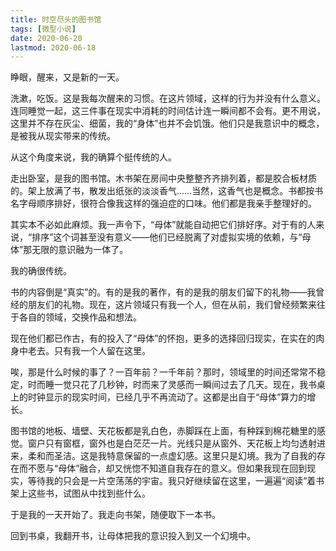 ```yaml
---
title: 时空尽头的图书馆
tags: [微型小说]
date: 2020-06-20
lastmod: 2020-06-18
---
```


睁眼，醒来，又是新的一天。

洗漱，吃饭。这是我每次醒来的习惯。在这片领域，这样的行为并没有什么意义。连同睡觉一起，这三件事在现实中消耗的时间估计连一瞬间都不会有。更不用说，这里并不存在灰尘、细菌，我的“身体”也并不会饥饿。他们只是我意识中的概念，是被我从现实带来的传统。

从这个角度来说，我的确算个挺传统的人。

<!-- more -->

走出卧室，是我的图书馆。木书架在房间中央整整齐齐排列着，都是胶合板材质的。架上放满了书，散发出纸张的淡淡香气……当然，这香气也是概念。书都按书名字母顺序排好，很符合像我这样的强迫症的口味。他们都是我亲手整理好的。

其实本不必如此麻烦。我一声令下，“母体”就能自动把它们排好序。对于有的人来说，“排序”这个词甚至没有意义——他们已经脱离了对虚拟实境的依赖，与“母体”那无限的意识融为一体了。

我的确很传统。

书的内容倒是“真实”的。有的是我的著作，有的是我的朋友们留下的礼物——我曾经的朋友们的礼物。现在，这片领域只有我一个人，但在从前，我们曾经频繁来往于各自的领域，交换作品和想法。

现在他们都已作古，有的投入了“母体”的怀抱，更多的选择回归现实，在实在的肉身中老去。只有我一个人留在这里。

唉，那是什么时候的事了？一百年前？一千年前？那时，领域里的时间还常常不稳定，时而睡一觉只花了几秒钟，时而来了灵感而一瞬间过去了几天。现在，我书桌上的时钟显示的现实时间，已经几乎不再流动了。这都是出自于“母体”算力的增长。

图书馆的地板、墙壁、天花板都是乳白色，赤脚踩在上面，有种踩到棉花糖里的感觉。窗户只有窗框，窗外也是白茫茫一片。光线只是从窗外、天花板上均匀透射进来，柔和而圣洁。这是我特意保留的一点虚幻感。这里只是幻境。我为了自我的存在而不愿与“母体”融合，却又恍惚不知道自我存在的意义。但如果我现在回到现实，等待我的只会是一片空荡荡的宇宙。我只好继续留在这里，一遍遍“阅读”着书架上这些书，试图从中找到些什么。

于是我的一天开始了。我走向书架，随便取下一本书。

回到书桌，我翻开书，让母体把我的意识投入到又一个幻境中。
